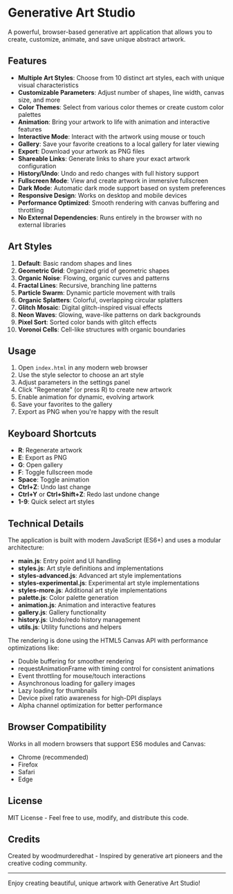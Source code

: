 # Generative Art Studio

A powerful, browser-based generative art application that allows you to create, customize, animate, and save unique abstract artwork.

## Features

- **Multiple Art Styles**: Choose from 10 distinct art styles, each with unique visual characteristics
- **Customizable Parameters**: Adjust number of shapes, line width, canvas size, and more
- **Color Themes**: Select from various color themes or create custom color palettes
- **Animation**: Bring your artwork to life with animation and interactive features
- **Interactive Mode**: Interact with the artwork using mouse or touch
- **Gallery**: Save your favorite creations to a local gallery for later viewing
- **Export**: Download your artwork as PNG files
- **Shareable Links**: Generate links to share your exact artwork configuration
- **History/Undo**: Undo and redo changes with full history support
- **Fullscreen Mode**: View and create artwork in immersive fullscreen
- **Dark Mode**: Automatic dark mode support based on system preferences
- **Responsive Design**: Works on desktop and mobile devices
- **Performance Optimized**: Smooth rendering with canvas buffering and throttling
- **No External Dependencies**: Runs entirely in the browser with no external libraries

## Art Styles

1. **Default**: Basic random shapes and lines
2. **Geometric Grid**: Organized grid of geometric shapes
3. **Organic Noise**: Flowing, organic curves and patterns
4. **Fractal Lines**: Recursive, branching line patterns
5. **Particle Swarm**: Dynamic particle movement with trails
6. **Organic Splatters**: Colorful, overlapping circular splatters
7. **Glitch Mosaic**: Digital glitch-inspired visual effects
8. **Neon Waves**: Glowing, wave-like patterns on dark backgrounds
9. **Pixel Sort**: Sorted color bands with glitch effects
10. **Voronoi Cells**: Cell-like structures with organic boundaries

## Usage

1. Open `index.html` in any modern web browser
2. Use the style selector to choose an art style
3. Adjust parameters in the settings panel
4. Click "Regenerate" (or press R) to create new artwork
5. Enable animation for dynamic, evolving artwork
6. Save your favorites to the gallery
7. Export as PNG when you're happy with the result

## Keyboard Shortcuts

- **R**: Regenerate artwork
- **E**: Export as PNG
- **G**: Open gallery
- **F**: Toggle fullscreen mode
- **Space**: Toggle animation
- **Ctrl+Z**: Undo last change
- **Ctrl+Y** or **Ctrl+Shift+Z**: Redo last undone change
- **1-9**: Quick select art styles

## Technical Details

The application is built with modern JavaScript (ES6+) and uses a modular architecture:

- **main.js**: Entry point and UI handling
- **styles.js**: Art style definitions and implementations
- **styles-advanced.js**: Advanced art style implementations
- **styles-experimental.js**: Experimental art style implementations
- **styles-more.js**: Additional art style implementations
- **palette.js**: Color palette generation
- **animation.js**: Animation and interactive features
- **gallery.js**: Gallery functionality
- **history.js**: Undo/redo history management
- **utils.js**: Utility functions and helpers

The rendering is done using the HTML5 Canvas API with performance optimizations like:

- Double buffering for smoother rendering
- requestAnimationFrame with timing control for consistent animations
- Event throttling for mouse/touch interactions
- Asynchronous loading for gallery images
- Lazy loading for thumbnails
- Device pixel ratio awareness for high-DPI displays
- Alpha channel optimization for better performance

## Browser Compatibility

Works in all modern browsers that support ES6 modules and Canvas:

- Chrome (recommended)
- Firefox
- Safari
- Edge

## License

MIT License - Feel free to use, modify, and distribute this code.

## Credits

Created by woodmurderedhat - Inspired by generative art pioneers and the creative coding community.

---

Enjoy creating beautiful, unique artwork with Generative Art Studio!
